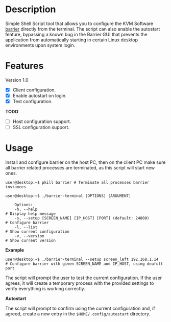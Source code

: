 # Description

Simple Shell Script tool that allows you to configure the KVM Software [barrier](https://github.com/debauchee/barrier) directly from the terminal. The script can also enable the autostart feature, bypassing a known bug in the Barrier GUI that prevents the application from automatically starting in certain Linux desktop environments upon system login.

# Features

Version 1.0

- [x] Client configuration.
- [x] Enable autostart on login.
- [x] Test configuration.

**TODO**
- [ ] Host configuration support.
- [ ] SSL configuration support.

# Usage

Install and configure barrier on the host PC, then on the client PC make sure all barrier related processes are terminated, as this script will start new ones.

```shell 
user@desktop:~$ pkill barrier # Terminate all processes barrier instances 
```
 
```shell
user@desktop:~$ ./barrier-terminal [OPTIONS] [ARGUMENT]

    Options:
    -h, --help                                                        # Display help message
    -s, --setup [SCREEN_NAME] [IP_HOST] [PORT] (default: 24800)       # Configure barrier
    -l, --list                                                        # Show current configuration
    -v, --version                                                     # Show current version
```
**Example**

```shell
user@desktop:~$ ./barrier-terminal --setup screen_left 192.168.1.14      # Configure barrier with given SCREEN_NAME and IP_HOST, using deafult port
```

The script will prompt the user to test the current configuration. If the user agrees, it will create a temporary process with the provided settings to verify everything is working correctly.

**Autostart**

The script will prompt to confirm using the current configuration and, if agreed, create a new entry in the ``$HOME/.config/autostart`` directory.

